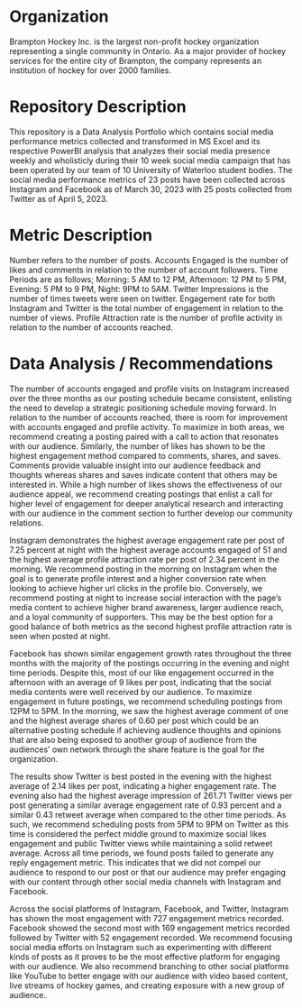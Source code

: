 # Organization

Brampton Hockey Inc. is the largest non-profit hockey organization representing a single community in Ontario. As a major provider of hockey services for the entire city of Brampton, the company represents an institution of hockey for over 2000 families.

# Repository Description

This repository is a Data Analysis Portfolio which contains social media performance metrics collected and transformed in MS Excel and its respective PowerBI analysis that analyzes their social media presence weekly and wholisticly during their 10 week social media campaign that has been operated by our team of 10 University of Waterloo student bodies. The social media performance metrics of 23 posts have been collected across Instagram and Facebook as of March 30, 2023 with 25 posts collected from Twitter as of April 5, 2023. 

# Metric Description

Number refers to the number of posts. Accounts Engaged is the number of likes and comments in relation to the number of account followers. Time Periods are as follows; Morning: 5 AM to 12 PM, Afternoon: 12 PM to 5 PM, Evening: 5 PM to 9 PM, Night: 9PM to 5AM. Twitter Impressions is the number of times tweets were seen on twitter. Engagement rate for both Instagram and Twitter is the total number of engagement in relation to the number of views. Profile Attraction rate is the number of profile activity in relation to the number of accounts reached.
        
# Data Analysis / Recommendations

The number of accounts engaged and profile visits on Instagram increased over the three months as our posting schedule became consistent, enlisting the need to develop a strategic positioning schedule moving forward. In relation to the number of accounts reached, there is room for improvement with accounts engaged and profile activity. To maximize in both areas, we recommend creating a posting paired with a call to action that resonates with our audience. Similarly, the number of likes has shown to be the highest engagement method compared to comments, shares, and saves. Comments provide valuable insight into our audience feedback and thoughts whereas shares and saves indicate content that others may be interested in. While a high number of likes shows the effectiveness of our audience appeal, we recommend creating postings that enlist a call for higher level of engagement for deeper analytical research and interacting with our audience in the comment section to further develop our community relations. 

Instagram demonstrates the highest average engagement rate per post of 7.25 percent at night with the highest average accounts engaged of 51 and the highest average profile attraction rate per post of 2.34 percent in the morning. We recommend posting in the morning on Instagram when the goal is to generate profile interest and a higher conversion rate when looking to achieve higher url clicks in the profile bio. Conversely, we recommend posting at night to increase social interaction with the page’s media content to achieve higher brand awareness, larger audience reach, and a loyal community of supporters. This may be the best option for a good balance of both metrics as the second highest profile attraction rate is seen when posted at night. 

Facebook has shown similar engagement growth rates throughout the three months with the majority of the postings occurring in the evening and night time periods. Despite this, most of our like engagement occurred in the afternoon with an average of 9 likes per post, indicating that the social media contents were well received by our audience. To maximize engagement in future postings, we recommend scheduling postings from 12PM to 5PM. In the morning, we saw the highest average comment of one and the highest average shares of 0.60 per post which could be an alternative posting schedule if achieving audience thoughts and opinions that are also being exposed to another group of audience from the audiences’ own network through the share feature is the goal for the organization.

The results show Twitter is best posted in the evening with the highest average of 2.14 likes per post, indicating a higher engagement rate. The evening also had the highest average impression of 261.71 Twitter views per post generating a similar average engagement rate of 0.93 percent and a similar 0.43 retweet average when compared to the other time periods. As such, we recommend scheduling posts from 5PM to 9PM on Twitter as this time is considered the perfect middle ground to maximize social likes engagement and public Twitter views while maintaining a solid retweet average. Across all time periods, we found posts failed to generate any reply engagement metric. This indicates that we did not compel our audience to respond to our post or that our audience may prefer engaging with our content through other social media channels with Instagram and Facebook.

Across the social platforms of Instagram, Facebook, and Twitter, Instagram has shown the most engagement with 727 engagement metrics recorded. Facebook showed the second most with 169 engagement metrics recorded followed by Twitter with 52 engagement recorded. We recommend focusing social media efforts on Instagram such as experimenting with different kinds of posts as it proves to be the most effective platform for engaging with our audience. We also recommend branching to other social platforms like YouTube to better engage with our audience with video based content, live streams of hockey games, and creating exposure with a new group of audience.

